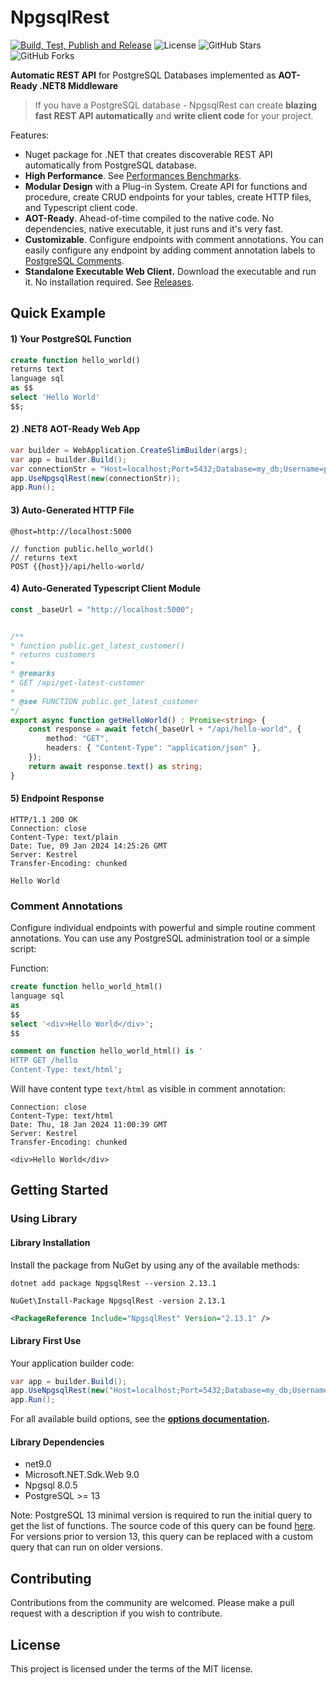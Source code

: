 # NpgsqlRest

[![Build, Test, Publish and Release](https://github.com/vb-consulting/NpgsqlRest/actions/workflows/build-test-publish.yml/badge.svg)](https://github.com/vb-consulting/NpgsqlRest/actions/workflows/build-test-publish.yml)
![License](https://img.shields.io/badge/license-MIT-green)
![GitHub Stars](https://img.shields.io/github/stars/vb-consulting/NpgsqlRest?style=social)
![GitHub Forks](https://img.shields.io/github/forks/vb-consulting/NpgsqlRest?style=social)

**Automatic REST API** for PostgreSQL Databases implemented as **AOT-Ready .NET8 Middleware**

>
> If you have a PostgreSQL database - NpgsqlRest can create **blazing fast REST API automatically** and **write client code** for your project.
>

Features:

- Nuget package for .NET that creates discoverable REST API automatically from PostgreSQL database.
- **High Performance**. See [Performances Benchmarks](https://github.com/vb-consulting/pg_function_load_tests).
- **Modular Design** with a Plug-in System. Create API for functions and procedure, create CRUD endpoints for your tables, create HTTP files, and Typescript client code.
- **AOT-Ready**. Ahead-of-time compiled to the native code. No dependencies, native executable, it just runs and it's very fast.
- **Customizable**. Configure endpoints with comment annotations. You can easily configure any endpoint by adding comment annotation labels to [PostgreSQL Comments](https://www.postgresql.org/docs/current/sql-comment.html).
- **Standalone Executable Web Client.** Download the executable and run it. No installation required. See [Releases](https://github.com/vb-consulting/NpgsqlRest/releases). 

## Quick Example

#### 1) Your PostgreSQL Function

```sql
create function hello_world()                                    
returns text 
language sql
as $$
select 'Hello World'
$$;
```

#### 2) .NET8 AOT-Ready Web App

```csharp
var builder = WebApplication.CreateSlimBuilder(args);
var app = builder.Build();
var connectionStr = "Host=localhost;Port=5432;Database=my_db;Username=postgres;Password=postgres";
app.UseNpgsqlRest(new(connectionStr));
app.Run();
```

#### 3) Auto-Generated HTTP File

```console
@host=http://localhost:5000                                      

// function public.hello_world()
// returns text
POST {{host}}/api/hello-world/
```

#### 4) Auto-Generated Typescript Client Module

```ts
const _baseUrl = "http://localhost:5000";                        


/**
* function public.get_latest_customer()
* returns customers
* 
* @remarks
* GET /api/get-latest-customer
* 
* @see FUNCTION public.get_latest_customer
*/
export async function getHelloWorld() : Promise<string> {
    const response = await fetch(_baseUrl + "/api/hello-world", {
        method: "GET",
        headers: { "Content-Type": "application/json" },
    });
    return await response.text() as string;
}
```

#### 5) Endpoint Response

```console
HTTP/1.1 200 OK                                                  
Connection: close
Content-Type: text/plain
Date: Tue, 09 Jan 2024 14:25:26 GMT
Server: Kestrel
Transfer-Encoding: chunked

Hello World
```

### Comment Annotations

Configure individual endpoints with powerful and simple routine comment annotations. You can use any PostgreSQL administration tool or a simple script:

Function:

```sql
create function hello_world_html()                               
language sql 
as 
$$
select '<div>Hello World</div>';
$$

comment on function hello_world_html() is '
HTTP GET /hello
Content-Type: text/html';
```

Will have content type `text/html` as visible in comment annotation:

```console
Connection: close                                                
Content-Type: text/html
Date: Thu, 18 Jan 2024 11:00:39 GMT
Server: Kestrel
Transfer-Encoding: chunked

<div>Hello World</div>
```

## Getting Started

### Using Library

#### Library Installation

Install the package from NuGet by using any of the available methods:

```console
dotnet add package NpgsqlRest --version 2.13.1
```
```console
NuGet\Install-Package NpgsqlRest -version 2.13.1
```
```xml
<PackageReference Include="NpgsqlRest" Version="2.13.1" />
```

#### Library First Use

Your application builder code:

```csharp
var app = builder.Build();
app.UseNpgsqlRest(new("Host=localhost;Port=5432;Database=my_db;Username=postgres;Password=postgres"));
app.Run();
```

For all available build options, see the **[options documentation](https://vb-consulting.github.io/npgsqlrest/options/).**

#### Library Dependencies

- net9.0
- Microsoft.NET.Sdk.Web 9.0
- Npgsql 8.0.5
- PostgreSQL >= 13

Note: PostgreSQL 13 minimal version is required to run the initial query to get the list of functions. The source code of this query can be found [here](https://github.com/vb-consulting/NpgsqlRest/blob/master/NpgsqlRest/RoutineQuery.cs). For versions prior to version 13, this query can be replaced with a custom query that can run on older versions.

## Contributing

Contributions from the community are welcomed.
Please make a pull request with a description if you wish to contribute.

## License

This project is licensed under the terms of the MIT license.
